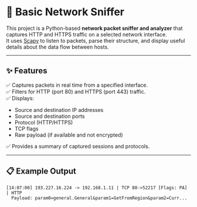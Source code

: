 # 📡 Basic Network Sniffer

This project is a Python-based **network packet sniffer and analyzer** that captures HTTP and HTTPS traffic on a selected network interface.  
It uses [Scapy](https://scapy.net/) to listen to packets, parse their structure, and display useful details about the data flow between hosts.

---

## ✨ Features

✅ Captures packets in real time from a specified interface.  
✅ Filters for HTTP (port 80) and HTTPS (port 443) traffic.  
✅ Displays:
- Source and destination IP addresses
- Source and destination ports
- Protocol (HTTP/HTTPS)
- TCP flags
- Raw payload (if available and not encrypted)

✅ Provides a summary of captured sessions and protocols.

---

## 📋 Example Output

```text
[14:07:00] 193.227.16.224 -> 192.168.1.11 | TCP 80->52217 [Flags: PA] | HTTP
  Payload: param0=general.General&param1=GetFromRegion&param2=Curr...

